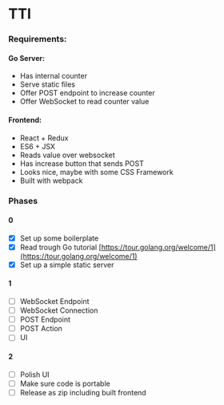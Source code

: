 # TTI 

### Requirements:

#### Go Server:

- Has internal counter
- Serve static files
- Offer POST endpoint to increase counter
- Offer WebSocket to read counter value

#### Frontend:

- React + Redux
- ES6 + JSX
- Reads value over websocket
- Has increase button that sends POST
- Looks nice, maybe with some CSS Framework
- Built with webpack

### Phases

#### 0
- [x] Set up some boilerplate
- [x] Read trough Go tutorial [https://tour.golang.org/welcome/1](https://tour.golang.org/welcome/1)
- [x] Set up a simple static server

#### 1
- [ ] WebSocket Endpoint
- [ ] WebSocket Connection
- [ ] POST Endpoint
- [ ] POST Action
- [ ] UI

#### 2
- [ ] Polish UI
- [ ] Make sure code is portable
- [ ] Release as zip including built frontend

